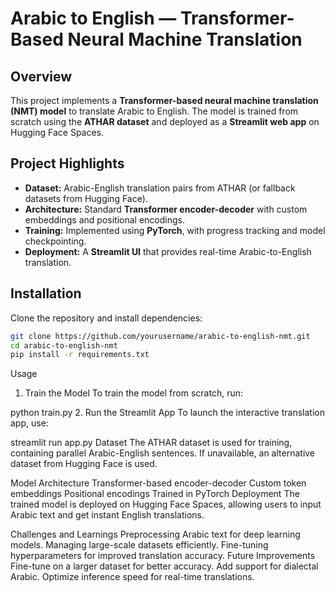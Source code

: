 # Arabic to English — Transformer-Based Neural Machine Translation  

## Overview  
This project implements a **Transformer-based neural machine translation (NMT) model** to translate Arabic to English. The model is trained from scratch using the **ATHAR dataset** and deployed as a **Streamlit web app** on Hugging Face Spaces.  

## Project Highlights  
- **Dataset:** Arabic-English translation pairs from ATHAR (or fallback datasets from Hugging Face).  
- **Architecture:** Standard **Transformer encoder-decoder** with custom embeddings and positional encodings.  
- **Training:** Implemented using **PyTorch**, with progress tracking and model checkpointing.  
- **Deployment:** A **Streamlit UI** that provides real-time Arabic-to-English translation.  

## Installation  
Clone the repository and install dependencies:  

```bash
git clone https://github.com/yourusername/arabic-to-english-nmt.git
cd arabic-to-english-nmt
pip install -r requirements.txt
```

Usage
1. Train the Model
To train the model from scratch, run:

python train.py
2. Run the Streamlit App
To launch the interactive translation app, use:

streamlit run app.py
Dataset
The ATHAR dataset is used for training, containing parallel Arabic-English sentences. If unavailable, an alternative dataset from Hugging Face is used.

Model Architecture
Transformer-based encoder-decoder
Custom token embeddings
Positional encodings
Trained in PyTorch
Deployment
The trained model is deployed on Hugging Face Spaces, allowing users to input Arabic text and get instant English translations.

Challenges and Learnings
Preprocessing Arabic text for deep learning models.
Managing large-scale datasets efficiently.
Fine-tuning hyperparameters for improved translation accuracy.
Future Improvements
Fine-tune on a larger dataset for better accuracy.
Add support for dialectal Arabic.
Optimize inference speed for real-time translations.
